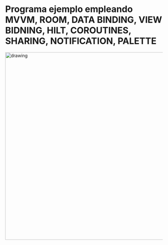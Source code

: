 # Programa ejemplo empleando MVVM, ROOM, DATA BINDING, VIEW BIDNING, HILT, COROUTINES, SHARING, NOTIFICATION, PALETTE
<img src="dogs.gif" alt="drawing" width="600"/>



